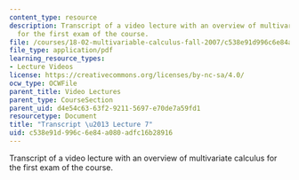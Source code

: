 ```yaml
---
content_type: resource
description: Transcript of a video lecture with an overview of multivariate calculus
  for the first exam of the course.
file: /courses/18-02-multivariable-calculus-fall-2007/c538e91d996c6e84a080adfc16b28916_18_022007L07.pdf
file_type: application/pdf
learning_resource_types:
- Lecture Videos
license: https://creativecommons.org/licenses/by-nc-sa/4.0/
ocw_type: OCWFile
parent_title: Video Lectures
parent_type: CourseSection
parent_uid: d4e54c63-63f2-9211-5697-e70de7a59fd1
resourcetype: Document
title: "Transcript \u2013 Lecture 7"
uid: c538e91d-996c-6e84-a080-adfc16b28916
---
```

Transcript of a video lecture with an overview of multivariate calculus for the first exam of the course.